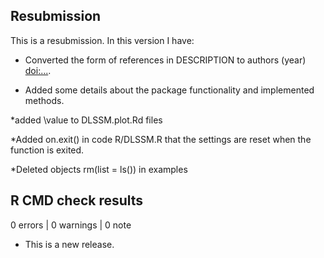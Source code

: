 ## Resubmission
This is a resubmission. In this version I have:

* Converted the form of references in DESCRIPTION  to authors (year) <doi:...>.

* Added some details about the package functionality and implemented methods.

*added \value to DLSSM.plot.Rd files

*Added on.exit() in code R/DLSSM.R that the settings are reset  when the function is exited.

*Deleted objects rm(list = ls()) in examples

## R CMD check results

0 errors | 0 warnings | 0 note

* This is a new release.
